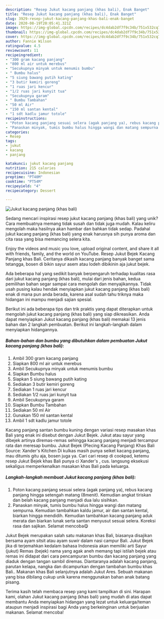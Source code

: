 ```yaml
---
description: "Resep Jukut kacang panjang (khas bali), Enak Banget"
title: "Resep Jukut kacang panjang (khas bali), Enak Banget"
slug: 3929-resep-jukut-kacang-panjang-khas-bali-enak-banget
date: 2020-08-19T20:05:41.321Z
image: https://img-global.cpcdn.com/recipes/dc4dab2df7f9c34b/751x532cq70/jukut-kacang-panjang-khas-bali-foto-resep-utama.jpg
thumbnail: https://img-global.cpcdn.com/recipes/dc4dab2df7f9c34b/751x532cq70/jukut-kacang-panjang-khas-bali-foto-resep-utama.jpg
cover: https://img-global.cpcdn.com/recipes/dc4dab2df7f9c34b/751x532cq70/jukut-kacang-panjang-khas-bali-foto-resep-utama.jpg
author: Fannie Wilson
ratingvalue: 4.5
reviewcount: 11
recipeingredient:
- "300 gram kacang panjang"
- "800 ml air untuk merebus"
- "Secukupnya minyak untuk menumis bumbu"
- " Bumbu halus"
- "5 siung bawang putih kating"
- "3 butir kemiri goreng"
- "1 ruas jari kencur"
- "1/2 ruas jari kunyit tua"
- "Secukupnya garam"
- " Bumbu Tambahan"
- "50 ml Air"
- "150 ml santan kental"
- "1 sdt kadlu jamur totole"
recipeinstructions:
- "Poton kacang panjang sesuai selera (agak panjang ya), rebus kacang panjang hingga setengah matang (8menit). Kemudian angkat tiriskan dan belah kacang panjang menjadi dua lalu sisihkan."
- "Panaskan minyak, tumis bumbu halus hingga wangi dan matang sempurna. Kemudian tambahkan kaldu jamur, air dan santan kental, biarkan hingga mendidih. Kemudian tambahkan kacang panjang aduk merata dan biarkan lunak serta santan menyusut sesuai selera. Koreksi rasa dan sajikan. Selamat mencoba😋"
categories:
- Resep
tags:
- jukut
- kacang
- panjang

katakunci: jukut kacang panjang 
nutrition: 215 calories
recipecuisine: Indonesian
preptime: "PT40M"
cooktime: "PT54M"
recipeyield: "4"
recipecategory: Dessert

---
```



![Jukut kacang panjang (khas bali)](https://img-global.cpcdn.com/recipes/dc4dab2df7f9c34b/751x532cq70/jukut-kacang-panjang-khas-bali-foto-resep-utama.jpg)

Sedang mencari inspirasi resep jukut kacang panjang (khas bali) yang unik? Cara membuatnya memang tidak susah dan tidak juga mudah. Kalau keliru mengolah maka hasilnya akan hambar dan bahkan tidak sedap. Padahal jukut kacang panjang (khas bali) yang enak harusnya sih punya aroma dan cita rasa yang bisa memancing selera kita.

Enjoy the videos and music you love, upload original content, and share it all with friends, family, and the world on YouTube. Resep Jukut Bejek Kacang Panjang khas Bali. Ceritanya dikasih kacang panjang banyak banget sama tetangga, bosen di bikin sayur asem atau lodeh dibikinin aja jukut bejek.

Ada beberapa hal yang sedikit banyak berpengaruh terhadap kualitas rasa dari jukut kacang panjang (khas bali), mulai dari jenis bahan, kedua pemilihan bahan segar sampai cara mengolah dan menyajikannya. Tidak usah pusing kalau hendak menyiapkan jukut kacang panjang (khas bali) enak di mana pun anda berada, karena asal sudah tahu triknya maka hidangan ini mampu menjadi sajian spesial.


Berikut ini ada beberapa tips dan trik praktis yang dapat diterapkan untuk mengolah jukut kacang panjang (khas bali) yang siap dikreasikan. Anda dapat menyiapkan Jukut kacang panjang (khas bali) memakai 13 jenis bahan dan 2 langkah pembuatan. Berikut ini langkah-langkah dalam menyiapkan hidangannya.

<!--inarticleads1-->

##### Bahan-bahan dan bumbu yang dibutuhkan dalam pembuatan Jukut kacang panjang (khas bali):

1. Ambil 300 gram kacang panjang
1. Siapkan 800 ml air untuk merebus
1. Ambil Secukupnya minyak untuk menumis bumbu
1. Siapkan  Bumbu halus
1. Siapkan 5 siung bawang putih kating
1. Sediakan 3 butir kemiri goreng
1. Sediakan 1 ruas jari kencur
1. Sediakan 1/2 ruas jari kunyit tua
1. Ambil Secukupnya garam
1. Siapkan  Bumbu Tambahan
1. Sediakan 50 ml Air
1. Gunakan 150 ml santan kental
1. Ambil 1 sdt kadlu jamur totole


Kacang panjang santan bumbu kuning dengan variasi resep masakan khas Bali yang enak ini disebut dengan Jukut Bejek. Jukut atau sayur yang dibejek artinya diremas-remas sehingga kacang panjang menjadi tercampur rata dan meresap bumbu. Jukut Bejek (Plecing Kacang Panjang) Khas Bali Source: Xander&#39;s Kitchen Di kulkas masih punya seiket kacang panjang, mau ditumis gitu aja, bosen juga ya. Cari cari resep di cookpad, ketemu resep Jukut Bejek khas Bali punya ci Xander&#39;s , cus. langsung eksekusi sekaligus memperkenalkan masakan khas Bali pada keluarga. 

<!--inarticleads2-->

##### Langkah-langkah membuat Jukut kacang panjang (khas bali):

1. Poton kacang panjang sesuai selera (agak panjang ya), rebus kacang panjang hingga setengah matang (8menit). Kemudian angkat tiriskan dan belah kacang panjang menjadi dua lalu sisihkan.
1. Panaskan minyak, tumis bumbu halus hingga wangi dan matang sempurna. Kemudian tambahkan kaldu jamur, air dan santan kental, biarkan hingga mendidih. Kemudian tambahkan kacang panjang aduk merata dan biarkan lunak serta santan menyusut sesuai selera. Koreksi rasa dan sajikan. Selamat mencoba😋


Jukut Bejek merupakan salah satu makanan khas Bali, biasanya disajikan bersama ayam sitsit atau ayam suwir dalam nasi campur Bali. Jukut Bejek jika di terjemahkan kedalam bahasa Indonesia akan memiliki arti Sayur (jukut) Remas (bejek) nama yang agak aneh memang tapi istilah bejek atau remas ini didapat dari cara pencampuran bumbu dan kacang panjang yang diaduk dengan tangan sambil diremas. Diantaranya adalah kacang panjang, parutan kelapa, nangka dan dicampurkan dengan tambahan bumbu khas Bali.. Makanan khas Bali selanjutnya adalah Jukut Ares. Sebuah makanan yang bisa dibilang cukup unik karena menggunakan bahan anak batang pisang. 

Terima kasih telah membaca resep yang kami tampilkan di sini. Harapan kami, olahan Jukut kacang panjang (khas bali) yang mudah di atas dapat membantu Anda menyiapkan hidangan yang lezat untuk keluarga/teman ataupun menjadi inspirasi bagi Anda yang berkeinginan untuk berjualan makanan. Selamat mencoba!
